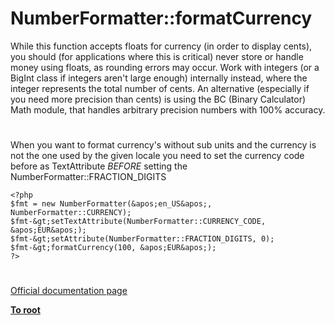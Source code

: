 # NumberFormatter::formatCurrency





While this function accepts floats for currency (in order to display cents), you should (for applications where this is critical) never store or handle money using floats, as rounding errors may occur. Work with integers (or a BigInt class if integers aren&apos;t large enough) internally instead, where the integer represents the total number of cents. An alternative (especially if you need more precision than cents) is using the BC (Binary Calculator) Math module, that handles arbitrary precision numbers with 100% accuracy.

  

#



When you want to format currency&apos;s without sub units and the currency is not the one used by the given locale you need to set the currency code before as TextAttribute _BEFORE_ setting the NumberFormatter::FRACTION_DIGITS



```
<?php
$fmt = new NumberFormatter(&apos;en_US&apos;, NumberFormatter::CURRENCY);
$fmt-&gt;setTextAttribute(NumberFormatter::CURRENCY_CODE, &apos;EUR&apos;);
$fmt-&gt;setAttribute(NumberFormatter::FRACTION_DIGITS, 0);
$fmt-&gt;formatCurrency(100, &apos;EUR&apos;);
?>
```



  

#

[Official documentation page](https://www.php.net/manual/en/numberformatter.formatcurrency.php)

**[To root](/README.md)**